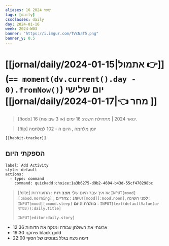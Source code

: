 ```yaml
---
aliases: 16 ינואר 2024
tags: [daily]
cssclasses: daily
day: 2024-01-16
week: 2024-W03
banner: "https://i.imgur.com/TVcNaT5.png"
banner_y: 0.5
---
```

 
# [[jornal/daily/2024-01-15|אתמול 👉]] (**`== moment(dv.current().day - 0).fromNow()`**) יום שלישי [[jornal/daily/2024-01-17|👈 מחר ]]

> [!todo]   16 ינואר 2024 | מתחילת השנה: 16 ימים (או 3 שבועות). 

> [!tip]  יומן מלחמה , היום ה - 102 למלחמה

```meta-bind-embed
[[habbit-tracker]]
```

## הספקתי היום

```meta-bind-button
label: Add Activity
style: default
actions: 
  - type: command
    command: quickadd:choice:1a3b6275-d9b2-4604-b43d-55cf470298bc

```

> [!cite] אז איך עבר היום שלי
> **מצב רוח** :  התעוררות `INPUT[mood][:mood.morning]` , צהריים : `INPUT[mood][:mood.noon]`,  לפני השינה :  `INPUT[mood][:mood.sleep]`
> **כותרת היום** : `INPUT[text(defaultValue(יום שגרתי)):daily.title]`
> ```meta-bind
> INPUT[editor:daily.story]
> ```
- 12:36 ארגנתי את השולחן עבודה ומנקה את הדוחות 
- 19:30 שיחקנו black gold  
- 22:00 דימה ניצח בגלל בונוסים של הסוף 
